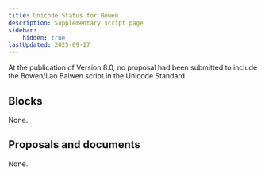 ```yaml
---
title: Unicode Status for Bowen
description: Supplementary script page
sidebar:
    hidden: true
lastUpdated: 2025-09-17
---
```


At the publication of Version 8.0, no proposal had been submitted to include the Bowen/Lao Baiwen script in the Unicode Standard.

## Blocks

None.

## Proposals and documents

None.
